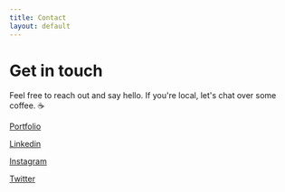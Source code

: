 ```yaml
---
title: Contact
layout: default
---
```


# Get in touch

Feel free to reach out and say hello. If you're local, let's chat over some coffee. ☕️

[Portfolio](https://chriscelaya.com)

[Linkedin](https://www.linkedin.com/in/christophercelaya/)

[Instagram](https://www.instagram.com/chriscelaya/)

[Twitter](https://www.twitter.com/Im_Mr_Chris/)
